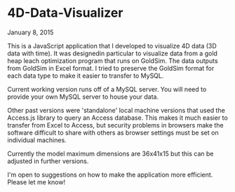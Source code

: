 # 4D-Data-Visualizer
January 8, 2015

This is a JavaScript application that I developed to visualize 4D data (3D data with time). 
It was designedin particular to visualize data from a gold heap leach optimization program that runs on GoldSim.  The data outputs from GoldSim in Excel format.  I tried to preserve the GoldSim format for each data type to make it easier to transfer to MySQL. 

Current working version runs off of a MySQL server. You will need to provide your own MySQL server to house your data.  

Other past versions were 'standalone' local machine versions that used the Access.js library to query an Access database.  This makes it much easier to transfer from Excel to Access, but security problems in browsers make the software difficult to share with others as browser settings must be set on individual machines. 

Currently the model maximum dimensions are 36x41x15 but this can be adjusted in further versions.

I'm open to suggestions on how to make the application more efficient. Please let me know! 
